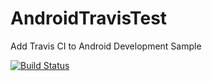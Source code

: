 # AndroidTravisTest
Add Travis CI to Android Development Sample

[![Build Status](https://travis-ci.org/tiwanari/AndroidTravisTest.svg?branch=master)](https://travis-ci.org/tiwanari/AndroidTravisTest)
